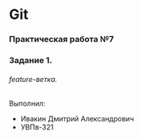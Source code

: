 # Git
### Практическая работа №7
### Задание 1.
###### feature-ветка.
Выполнил:
* Ивакин Дмитрий Александрович
* УВПв-321
